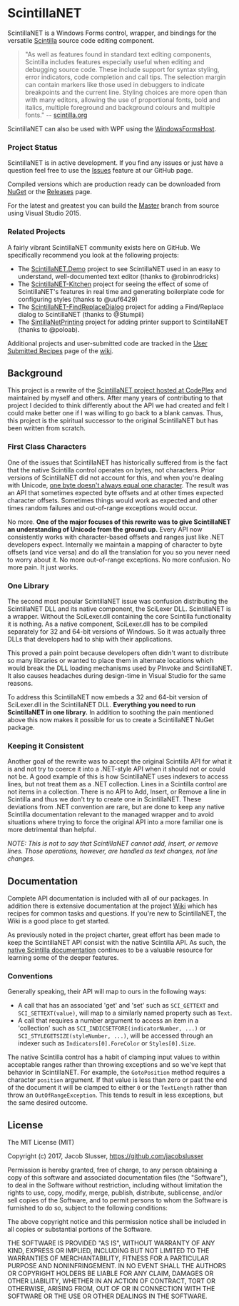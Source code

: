 # ScintillaNET

ScintillaNET is a Windows Forms control, wrapper, and bindings for the versatile [Scintilla](http://www.scintilla.org/) source code editing component.

> "As well as features found in standard text editing components, Scintilla includes features especially useful when editing and debugging source code. These include support for syntax styling, error indicators, code completion and call tips. The selection margin can contain markers like those used in debuggers to indicate breakpoints and the current line. Styling choices are more open than with many editors, allowing the use of proportional fonts, bold and italics, multiple foreground and background colours and multiple fonts." -- [scintilla.org](http://www.scintilla.org/)

ScintillaNET can also be used with WPF using the <a href="https://msdn.microsoft.com/en-us/library/system.windows.forms.integration.windowsformshost(v=vs.110).aspx">WindowsFormsHost</a>.

### Project Status

ScintillaNET is in active development. If you find any issues or just have a question feel free to use the [Issues](https://github.com/jacobslusser/ScintillaNET/issues) feature at our GitHub page.

Compiled versions which are production ready can be downloaded from [NuGet](https://www.nuget.org/packages/jacobslusser.ScintillaNET) or the [Releases](https://github.com/jacobslusser/ScintillaNET/releases) page.

For the latest and greatest you can build the [Master](https://github.com/jacobslusser/ScintillaNET/archive/master.zip) branch from source using Visual Studio 2015.

### Related Projects

A fairly vibrant ScintillaNET community exists here on GitHub. We specifically recommend you look at the following projects:

- The [ScintillaNET.Demo](https://github.com/robinrodricks/ScintillaNET.Demo) project to see ScintillaNET used in an easy to understand, well-documented text editor (thanks to @robinrodricks)
- The [ScintillaNET-Kitchen](https://github.com/uuf6429/ScintillaNET-Kitchen) project for seeing the effect of some of ScintillaNET's features in real time and generating boilerplate code for configuring styles (thanks to @uuf6429)
- The [ScintillaNET-FindReplaceDialog](https://github.com/Stumpii/ScintillaNET-FindReplaceDialog) project for adding a Find/Replace dialog to ScintillaNET (thanks to @Stumpii)
- The [SintillaNetPrinting](https://github.com/poloab/SintillaNetPrinting) project for adding printer support to ScintillaNET (thanks to @poloab).

Additional projects and user-submitted code are tracked in the [User Submitted Recipes](https://github.com/jacobslusser/ScintillaNET/wiki/User-Submitted-Recipes) page of the [wiki](https://github.com/jacobslusser/ScintillaNET/wiki).

## Background

This project is a rewrite of the [ScintillaNET project hosted at CodePlex](http://scintillanet.codeplex.com/) and maintained by myself and others. After many years of contributing to that project I decided to think differently about the API we had created and felt I could make better one if I was willing to go back to a blank canvas. Thus, this project is the spiritual successor to the original ScintillaNET but has been written from scratch.

### First Class Characters

One of the issues that ScintillaNET has historically suffered from is the fact that the native Scintilla control operates on bytes, not characters. Prior versions of ScintillaNET did not account for this, and when you're dealing with Unicode, [one byte doesn't always equal one character](http://www.joelonsoftware.com/articles/Unicode.html). The result was an API that sometimes expected byte offsets and at other times expected character offsets. Sometimes things would work as expected and other times random failures and out-of-range exceptions would occur.

No more. **One of the major focuses of this rewrite was to give ScintillaNET an understanding of Unicode from the ground up.** Every API now consistently works with character-based offsets and ranges just like .NET developers expect. Internally we maintain a mapping of character to byte offsets (and vice versa) and do all the translation for you so you never need to worry about it. No more out-of-range exceptions. No more confusion. No more pain. It just works.

### One Library

The second most popular ScintillaNET issue was confusion distributing the ScintillaNET DLL and its native component, the SciLexer DLL. ScintillaNET is a wrapper. Without the SciLexer.dll containing the core Scintilla functionality it is nothing. As a native component, SciLexer.dll has to be compiled separately for 32 and 64-bit versions of Windows. So it was actually three DLLs that developers had to ship with their applications.

This proved a pain point because developers often didn't want to distribute so many libraries or wanted to place them in alternate locations which would break the DLL loading mechanisms used by PInvoke and ScintillaNET. It also causes headaches during design-time in Visual Studio for the same reasons.

To address this ScintillaNET now embeds a 32 and 64-bit version of SciLexer.dll in the ScintillaNET DLL. **Everything you need to run ScintillaNET in one library.** In addition to soothing the pain mentioned above this now makes it possible for us to create a ScintillaNET NuGet package.

### Keeping it Consistent

Another goal of the rewrite was to accept the original Scintilla API for what it is and not try to coerce it into a .NET-style API when it should not or could not be. A good example of this is how ScintillaNET uses indexers to access lines, but not treat them as a .NET collection. Lines in a Scintilla control are not items in a collection. There is no API to Add, Insert, or Remove a line in Scintilla and thus we don't try to create one in ScintillaNET. These deviations from .NET convention are rare, but are done to keep any native Scintilla documentation relevant to the managed wrapper and to avoid situations where trying to force the original API into a more familiar one is more detrimental than helpful.

*NOTE: This is not to say that ScintillaNET cannot add, insert, or remove lines. Those operations, however, are handled as text changes, not line changes.*

## Documentation

Complete API documentation is included with all of our packages. In addition there is extensive documentation at the project [Wiki](https://github.com/jacobslusser/ScintillaNET/wiki) which has recipes for common tasks and questions. If you're new to ScintillaNET, the Wiki is a good place to get started.

As previously noted in the project charter, great effort has been made to keep the ScintillaNET API consist with the native Scintilla API. As such, the [native Scintilla documentation](http://www.scintilla.org/ScintillaDoc.html) continues to be a valuable resource for learning some of the deeper features.

### Conventions

Generally speaking, their API will map to ours in the following ways:

+ A call that has an associated 'get' and 'set' such as `SCI_GETTEXT` and `SCI_SETTEXT(value)`, will map to a similarly named property such as `Text`.
+ A call that requires a number argument to access an item in a 'collection' such as `SCI_INDICSETFORE(indicatorNumber, ...)` or `SCI_STYLEGETSIZE(styleNumber, ...)`, will be accessed through an indexer such as `Indicators[0].ForeColor` or `Styles[0].Size`.

The native Scintilla control has a habit of clamping input values to within acceptable ranges rather than throwing exceptions and so we've kept that behavior in ScintillaNET. For example, the `GotoPosition` method requires a character `position` argument. If that value is less than zero or past the end of the document it will be clamped to either `0` or the `TextLength` rather than throw an `OutOfRangeException`. This tends to result in less exceptions, but the same desired outcome.

## License

The MIT License (MIT)

Copyright (c) 2017, Jacob Slusser, https://github.com/jacobslusser

Permission is hereby granted, free of charge, to any person obtaining a copy
of this software and associated documentation files (the "Software"), to deal
in the Software without restriction, including without limitation the rights
to use, copy, modify, merge, publish, distribute, sublicense, and/or sell
copies of the Software, and to permit persons to whom the Software is
furnished to do so, subject to the following conditions:

The above copyright notice and this permission notice shall be included in all
copies or substantial portions of the Software.

THE SOFTWARE IS PROVIDED "AS IS", WITHOUT WARRANTY OF ANY KIND, EXPRESS OR
IMPLIED, INCLUDING BUT NOT LIMITED TO THE WARRANTIES OF MERCHANTABILITY,
FITNESS FOR A PARTICULAR PURPOSE AND NONINFRINGEMENT. IN NO EVENT SHALL THE
AUTHORS OR COPYRIGHT HOLDERS BE LIABLE FOR ANY CLAIM, DAMAGES OR OTHER
LIABILITY, WHETHER IN AN ACTION OF CONTRACT, TORT OR OTHERWISE, ARISING FROM,
OUT OF OR IN CONNECTION WITH THE SOFTWARE OR THE USE OR OTHER DEALINGS IN THE
SOFTWARE.
